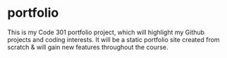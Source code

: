# portfolio
This is my Code 301 portfolio project, which will highlight my Github projects and coding interests.  It will be a static portfolio site created from scratch & will gain new features throughout the course.
